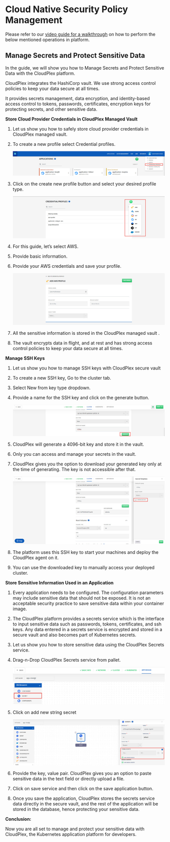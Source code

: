 # Cloud Native Security Policy Management

Please refer to our [video guide for a walkthrough](https://drive.google.com/drive/u/1/folders/1q_qRnx2id_gn6_9Zp7TZqzJlF2LTr06o) on how to perform the below mentioned operations in platform. 

## Manage Secrets and Protect Sensitive Data

In the guide, we will show you how to Manage Secrets and Protect Sensitive Data with the CloudPlex platform. 

CloudPlex integrates the HashiCorp vault. We use strong access control policies to keep your data secure at all times. 

It provides secrets management, data encryption, and identity-based access control to tokens, passwords, certificates, encryption keys for protecting secrets, and other sensitive data.

**Store Cloud Provider Credentials in CloudPlex Managed Vault**

1. Let us show you how to safely store cloud provider credentials in CloudPlex managed vault. 

2. To create a new profile select Credential profiles.

   ![1](imgs/1.jpg)

3. Click on the create new profile button and select your desired profile type.

   ![2](imgs/2.jpg)

4. For this guide, let’s select AWS.

5. Provide basic information.

6. Provide your AWS credentials and save your profile.

   ![3](imgs/3.jpg)

7. All the sensitive information is stored in the CloudPlex managed vault .

8. The vault encrypts data in flight, and at rest and has strong access control policies to keep your data secure at all times.

**Manage SSH Keys**

1. Let us show you how to manage SSH keys with CloudPlex secure vault 

2. To create a new SSH key, Go to the cluster tab.

3. Select New from key type dropdown.

4. Provide a name for the SSH key and click on the generate button.

   ![4](imgs/4.jpg)

5. CloudPlex will generate a 4096-bit key and store it in the vault.

6. Only you can access and manage your secrets in the vault.

7. CloudPlex gives you the option to download your generated key only at the time of generating. The key is not accessible after that.

   ![5](imgs/5.jpg)

8. The platform uses this SSH key to start your machines and deploy the CloudPlex agent on it.

9. You can use the downloaded key to manually access your deployed cluster.

**Store Sensitive Information Used in an Application**

1. Every application needs to be configured. The configuration parameters may include sensitive data that should not be exposed. It is not an acceptable security practice to save sensitive data within your container image.

2. The CloudPlex platform provides a secrets service which is the interface to input sensitive data such as passwords, tokens,  certificates, and ssh keys. Any data entered in a secrets service is encrypted and stored in a secure vault and also becomes part of Kubernetes secrets.

3. Let us show you how to store sensitive data using the CloudPlex Secrets service. 

4. Drag-n-Drop CloudPlex Secrets service from pallet.

   ![6](imgs/6.jpg)

5. Click on add new string secret

   ![7](imgs/7.jpg)

6. Provide the key, value pair. CloudPlex gives you an option to paste sensitive data in the text field or directly upload a file.

7. Click on save service and then click on the save application button. 

8. Once you save the application, CloudPlex stores the secrets service data directly in the secure vault, and the rest of the application will be stored in the database, hence protecting your sensitive data.

**Conclusion:**

Now you are all set to manage and protect your sensitive data with CloudPlex, the Kubernetes application platform for developers. 
